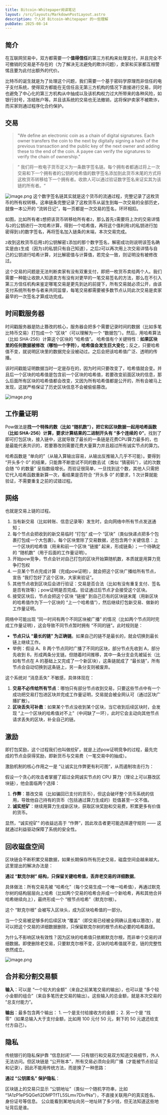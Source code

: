 ```yaml
---
title: Bitcoin-Whitepaper阅读笔记
layout: /src/layouts/MarkdownPostLayout.astro
description: 个人对 Bitcoin-Whitepaper 的一些理解
pubDate: 2025-08-14
---
```

## 简介
在互联网贸易中，双方都需要一个**值得信任**的第三方机构来处理支付，并且完全不可撤销的交易是不存在的（为了解决无法避免的欺诈问题），卖家和买家都互相警惕且要为此付出额外的代价。

比特币的诞生就是为了处理这个问题，我们需要一个基于密码学原理而非信任的电子支付系统，使得双方都能在无信任且无第三方机构的情况下直接进行交易，同时也避免了中心化的第三方机构从中抽成以及该机构权力过大所带来的各种风险，如银行封号，冻结账户等。并且该系统的交易也无法撤销，这将保护卖家不被欺诈，而买家则通过程序化合约保护。

## 交易
> "We define an electronic coin as a chain of digital signatures. Each owner transfers the coin to the next by digitally signing a hash of the previous transaction and the public key of the next owner and adding these to the end of the coin. A payee can verify the signatures to verify the chain of ownership."

> “ 我们将一枚电子货币定义为一条数字签名链。每个拥有者都通过将上一次交易和下一个拥有者的公钥的哈希值的数字签名添加到此货币末尾的方式将这枚货币转移给下一个拥有者。收款人可以通过验证数字签名来证实其为该链的所有者。“

![image.png](https://raw.githubusercontent.com/moiseak/blogimg/main/img/20250814073921.png)
这个数字签名链其实就是这个货币的流通过程，完整记录了这枚货币的所有权转移。这串链条完整记录了这枚货币从诞生到每一次交易的全部历史，就像一本公开的 “流转日记”，每一页都是一次交易的签名，环环相扣。

如图，比如所有者`1`想把该货币转移给所有者`2`，那么首先`1`需要将上次的交易详情与`2`的公钥进行一次哈希计算，得到一个哈希值，再将这个值利用`1`的私钥进行加密得到`1`的数字签名，再将签名加入链条的末端，本次交易完成。

`2`收到这枚货币后用`1`的公钥解密`1`添加的那个数字签名，解密成功则说明该签名确实是由`1`生成（因为`1`的私钥只有自己知道），之后`2`可以再次用上次交易详情与自己的公钥进行哈希计算，对比解密值与计算值，若完全一致，则证明没有被修改过。

这个交易的问题是无法判断卖家有没有双重支付，即把一枚货币卖给两个人。我们需要一种能让收款人知道卖方有没有对更早的一笔交易签名的方法，那么在不引入第三方信任机构来鉴定哪笔交易是更先到达的前提下，所有交易就必须公开，由该支付系统所有参与者来共同监督，每笔交易都需要被多数节点认同此次交易是卖家最早的一次签名才算成功完成。

## 时间戳服务器
时间戳服务器是防止篡改的核心，服务器会把多个需要记录时间的数据（比如多笔比特币交易）打包成一个 “区块”（可以理解为一个 “数据包”）。然后，用哈希算法（比如 SHA-256）计算这个区块的 “哈希值”。  哈希值有个关键特性：**如果区块里的任何数据被修改（哪怕一个字符），哈希值会发生巨大变化**；反之，只要哈希值不变，就说明区块里的数据完全没被动过。之后会把该哈希值广泛、透明的传播。

该时间戳能证明数据当时一定是存在的，因为时间只要改变了，哈希值就会变。并且后一个区块的哈希值是包含前一个区块的哈希值，若要改变前面区块的信息，那么后面所有区块的哈希值都会改变，又因为所有哈希值都是公开的，所有会被马上发现，这就严格保证了历史区块信息不会被偷偷篡改。

![image.png](https://raw.githubusercontent.com/moiseak/blogimg/main/img/20250814084910.png)

## 工作量证明
Pow做法是**找一个特殊的数（比如 “随机数”），把它和区块数据一起用哈希函数（比如 SHA-256）计算，要求计算结果的二进制开头有 “多个连续的 0”**。找到了即可打包区块，接入链中，这就导致了最长的一条链是花费CPU算力最多的，也是最能代表共识的，若要篡改则需要花费大量算力并且超过所有诚实节点的算力。

哈希函数是 “单向的”（从输入算输出容易，从输出反推输入几乎不可能）。要得到 “开头多个 0” 的结果，只能靠不断尝试不同的数去试（类似 “猜密码”），试的次数会随 “0 的数量” 呈指数级增长。而验证很简单，一旦找到这个数，其他人只需把它代入哈希函数重新算一次，看结果是否符合 “开头多 0” 的要求，1 次计算就能验证，不需要重复之前的试错过程。

## 网络
也就是交易上链的过程。
1. 当有新交易（比如转账、信息记录等）发生时，会向网络中所有节点发送通知；
2. 每个节点会把收到的新交易临时 “打包” 成一个 “区块”（类似快递点把多个包裹打包成一个大包裹）。每个区块里除了交易数据，还包含两个关键信息：上一个区块的哈希值（用来和前一个区块 “链接” 起来，形成链条）；一个待确定的 “随机数”（用于后面的工作量证明）。
3. 开始pow竞争，节点会针对自己打包的区块开始算随机数，本质就是用算力竞争打包权
4. 一旦某个节点完成计算（完成pow证明），就会把这个区块广播给所有节点，宣告 “我打包好了这个区块，大家来验证”。
5. 其他节点收到区块后会进行验证：交易是否合法（比如有没有重复支付、签名是否有效等）；pow证明是否完成。验证通过后节点才会接受这个区块。
6. 接受区块后，节点会把这个区块 “链接” 到自己已有的区块链末尾（用新区块的哈希值作为下一个区块的 “上一个哈希值”），然后继续打包新交易、做新的工作量证明。

网络中可能出现 “同一时间有两个不同区块被广播” 的情况（比如两个节点同时完成工作量证明），这会导致不同节点暂时拥有 “不同的链”。此时规则是：

- **节点只认 “最长的链” 为正确链**。如果自己的链不是最长的，就会切换到最长链上继续工作。
- 举例：假设 A、B 两个节点同时广播了不同的区块，部分节点先收到 A，部分先收到 B，形成两条分支链。但随着时间推移，其中一条分支会先被延长（比如有节点在 A 的基础上又完成了一个新区块），这条链就成了 “最长链”，所有节点会自动切换到这条链上，另一条分支则被废弃。

这个系统对 “消息丢失” 不敏感，具体体现在：

1. **交易不必传给所有节点**：哪怕只有部分节点收到交易，只要这些节点中有一个成功把交易打包进区块并完成工作量证明，交易就会被全网认可（通过区块广播扩散）。
2. **区块丢失可补救**：如果某个节点没收到某个区块，当它收到后续区块时，会发现 “上一个区块的哈希值对不上”（中间缺了一环），此时它会主动向其他节点请求丢失的区块，补全自己的链。

## 激励
即打包奖励，这个过程我们也叫做挖矿。就是上述pow证明竞争的过程，最先完成的节点会获得奖励，即新货币与交易费（一笔交易中的抽成）。

激励机制的核心作用之一是 “让诚实比作弊更有利可图”，从而遏制攻击行为：

假设一个贪心的攻击者掌握了超过全网诚实节点的 CPU 算力（理论上可以篡改区块链），他会面临两个选择：

1. **作弊**：篡改交易（比如骗回已支付的货币），但这会破坏整个货币系统的信用，导致他自己持有的货币（包括通过算力生成的）贬值甚至一文不值。
2. **诚实挖矿**：继续用算力生成新区块，获取区块奖励和交易费，积累更多有价值的货币。

显然，“诚实挖矿” 的收益远高于 “作弊”，因此攻击者更可能选择遵守规则 —— 这就通过利益驱动保障了系统的安全性。

## 回收磁盘空间
区块链会不断积累交易数据，如果长期保存所有历史交易，磁盘空间会越来越大。这里提出的解决办法是：  

**通过 “默克尔树” 结构，只保留关键哈希值，丢弃老交易的详细数据**。

具体做法：所有交易先被 “哈希化”（每个交易生成一个唯一哈希值），再通过默克尔树的结构层层向上哈希（比如两个交易的哈希合并成一个新哈希，再和其他合并哈希继续向上），最终形成一个 “根节点哈希”（默克尔根）。

这个 “默克尔根” 会被写入区块头，成为区块哈希值的一部分。

当一个交易被足够多的后续区块 “覆盖”（即交易已经被全网确认且难以篡改），就可以把这个交易的详细数据删除，只保留默克尔树的根节点和必要的哈希路径。

为什么不影响区块有效性？因为区块的哈希值只依赖默克尔根，而非单个交易的详细数据。即使删除老交易，只要默克尔根不变，区块的哈希值就不变，链的完整性依然成立。

![image.png](https://raw.githubusercontent.com/moiseak/blogimg/main/img/20250814205743.png)


## 合并和分割交易额
**输入**：可以是 “一个较大的金额”（来自之前某笔交易的输出），也可以是 “多个较小金额的组合”（来自多笔历史交易的输出）。这些输入的总金额，就是本次交易的 “总支付能力”。

**输出**：最多包含两个输出：
    1. 一个是支付给接收方的金额；
    2. 另一个是 “找零”（如果总输入大于支付金额，比如用 100 元付 50 元，剩下的 50 元退还给支付方自己）。

## 隐私
传统银行的隐私保护靠 “信息封闭”—— 只有银行和交易双方知道交易细节，外人无法访问。但区块链是 “公开账本”，所有交易必须向全网广播（才能被节点验证和记录），因此不能用传统方法，而是换了一种思路：  

**通过 “公钥匿名” 保护隐私**：

区块链上的交易只显示 “公钥地址”（类似一个随机字符串，比如 “1A1zP1eP5QGefi2DMPTfTL5SLmv7DivfNa”），不直接关联用户的真实姓名、身份证号等信息。
 公众能看到某地址向另一地址转了多少钱，但无法知道这些地址背后是谁。
